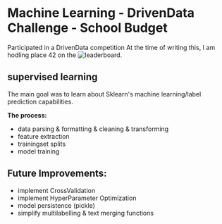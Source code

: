 # Machine Learning - DrivenData Challenge - School Budget
Participated in a DrivenData competition 
At the time of writing this, I am hodling place 42 on the ![leaderboard](https://www.drivendata.org/competitions/46/box-plots-for-education-reboot/leaderboard/).

## supervised learning
The main goal was to learn about Sklearn's machine learning/label prediction capabilities.

__The process:__
- data parsing & formatting & cleaning & transforming
- feature extraction
- trainingset splits
- model training


## Future Improvements:
- implement CrossValidation
- implement HyperParameter Optimization
- model persistence (pickle)
- simplify multilabelling & text merging functions


